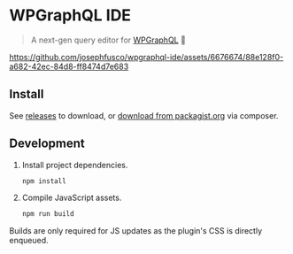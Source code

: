 # WPGraphQL IDE

> A next-gen query editor for [WPGraphQL](https://github.com/wp-graphql/wp-graphql) 🚀

https://github.com/josephfusco/wpgraphql-ide/assets/6676674/88e128f0-a682-42ec-84d8-ff8474d7e683

## Install

See [releases](https://github.com/josephfusco/wpgraphql-ide/releases) to download, or [download from packagist.org](https://packagist.org/packages/josephfusco/wpgraphql-ide) via composer.

## Development

1. Install project dependencies.

    ```sh
    npm install
    ```

2. Compile JavaScript assets.

    ```sh
    npm run build
    ```

Builds are only required for JS updates as the plugin's CSS is directly enqueued.
